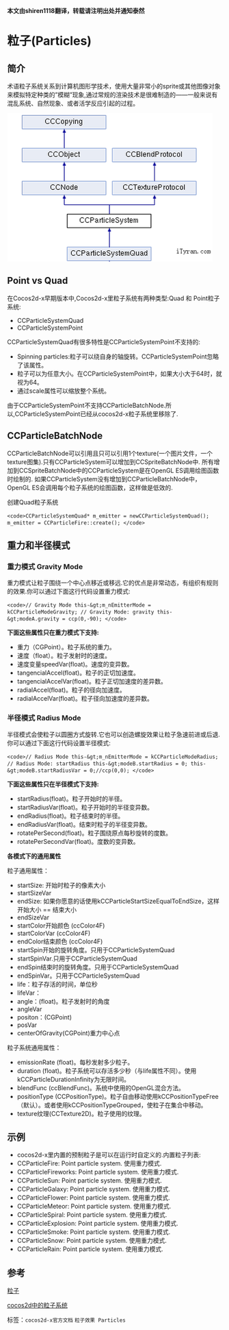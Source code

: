 **本文由shiren1118翻译，转载请注明出处并通知泰然**

# 粒子(Particles) #

## 简介 ##



术语粒子系统关系到计算机图形学技术，使用大量非常小的sprite或其他图像对象来模拟特定种类的”模糊”现象,通过常规的渲染技术是很难制造的——一般来说有混乱系统、自然现象、或者活学反应引起的过程。

![](./res/044606OVs.png)



## Point vs Quad ##



在Cocos2d-x早期版本中,Cocos2d-x里粒子系统有两种类型:Quad 和 Point粒子系统:

- CCParticleSystemQuad
- CCParticleSystemPoint



CCParticleSystemQuad有很多特性是CCParticleSystemPoint不支持的:

- Spinning particles:粒子可以绕自身的轴旋转。CCParticleSystemPoint忽略了该属性。
- 粒子可以为任意大小。在CCParticleSystemPoint中，如果大小大于64时，就视为64。
- 通过scale属性可以缩放整个系统。



由于CCParticleSystemPoint不支持CCParticleBatchNode.所以,CCParticleSystemPoint已经从cocos2d-x粒子系统里移除了.

## CCParticleBatchNode ##



CCParticleBatchNode可以引用且只可以引用1个texture(一个图片文件，一个texture图集).只有CCParticleSystem可以增加到CCSpriteBatchNode中.
所有增加到CCSpriteBatchNode中的CCParticleSystem是在OpenGL ES调用绘图函数时绘制的.
如果CCParticleSystem没有增加到CCParticleBatchNode中，OpenGL ES会调用每个粒子系统的绘图函数，这样做是低效的.

创建Quad粒子系统

	<code>CCParticleSystemQuad* m_emitter = newCCParticleSystemQuad(); m_emitter = CCParticleFire::create(); </code>

## 重力和半径模式 ##

### 重力模式 Gravity Mode ###



重力模式让粒子围绕一个中心点移近或移远.它的优点是非常动态，有组织有规则的效果.你可以通过下面这行代码设置重力模式:

	<code>// Gravity Mode this-&gt;m_nEmitterMode = kCCParticleModeGravity; // Gravity Mode: gravity this-&gt;modeA.gravity = ccp(0,-90); </code>


**下面这些属性只在重力模式下支持:**


- 重力（CGPoint）。粒子系统的重力。
- 速度（float）。粒子发射时的速度。
- 速度变量speedVar(float)。速度的变异数。
- tangencialAccel(float)。粒子的正切加速度。
- tangencialAccelVar(float)。粒子正切加速度的差异数。
- radialAccel(float)。粒子的径向加速度。
- radialAccelVar(float)。粒子径向加速度的差异数。

### 半径模式 Radius Mode ###



半径模式会使粒子以圆圈方式旋转.它也可以创造螺旋效果让粒子急速前进或后退.你可以通过下面这行代码设置半径模式:

	<code>// Radius Mode this-&gt;m_nEmitterMode = kCCParticleModeRadius; // Radius Mode: startRadius this-&gt;modeB.startRadius = 0; this-&gt;modeB.startRadiusVar = 0;//ccp(0,0); </code>




**下面这些属性只在半径模式下支持:**


- startRadius(float)。粒子开始时的半径。
- startRadiusVar(float)。粒子开始时的半径变异数。
- endRadius(float)。粒子结束时的半径。
- endRadiusVar(float)。结束时粒子的半径变异数。
- rotatePerSecond(float)。粒子围绕原点每秒旋转的度数。
- rotatePerSecondVar(float)。度数的变异数。

**各模式下的通用属性**

粒子通用属性：

- startSize: 开始时粒子的像素大小
- startSizeVar
- endSize: 如果你愿意的话使用kCCParticleStartSizeEqualToEndSize，这样开始大小 == 结束大小
- endSizeVar
- startColor开始颜色 (ccColor4F)
- startColorVar (ccColor4F)
- endColor结束颜色 (ccColor4F)
- startSpin开始的旋转角度。只用于CCParticleSystemQuad
- startSpinVar.只用于CCParticleSystemQuad
- endSpin结束时的旋转角度。只用于CCParticleSystemQuad
- endSpinVar。只用于CCParticleSystemQuad
- life：粒子存活的时间，单位秒
- lifeVar：
- angle：(float)。粒子发射时的角度
- angleVar
- positon：(CGPoint)
- posVar
- centerOfGravity(CGPoint)重力中心点

粒子系统通用属性：

- emissionRate (float)。每秒发射多少粒子。
- duration (float)。粒子系统可以存活多少秒（与life属性不同）。使用kCCParticleDurationInfinity为无限时间。
- blendFunc (ccBlendFunc)。系统中使用的OpenGL混合方法。
- positionType (CCPositionType)。粒子自由移动使用kCCPositionTypeFree（默认）。或者使用kCCPositionTypeGrouped，使粒子在集合中移动。
- texture纹理(CCTexture2D)。粒子使用的纹理。

## 示例 ##



- cocos2d-x里内置的预制粒子是可以在运行时自定义的.内置粒子列表:
- CCParticleFire: Point particle system. 使用重力模式.
- CCParticleFireworks: Point particle system. 使用重力模式.
- CCParticleSun: Point particle system. 使用重力模式.
- CCParticleGalaxy: Point particle system. 使用重力模式.
- CCParticleFlower: Point particle system. 使用重力模式.
- CCParticleMeteor: Point particle system. 使用重力模式.
- CCParticleSpiral: Point particle system. 使用重力模式.
- CCParticleExplosion: Point particle system. 使用重力模式.
- CCParticleSmoke: Point particle system. 使用重力模式.
- CCParticleSnow: Point particle system. 使用重力模式.
- CCParticleRain: Point particle system. 使用重力模式.

## 参考 ##

[粒子](http://en.wikipedia.org/wiki/Particles)

[cocos2d中的粒子系统](http://www.cocos2d-iphone.org/wiki/doku.php/prog_guide:particles)
  


标签：`cocos2d-x官方文档` `粒子效果 Particles` 